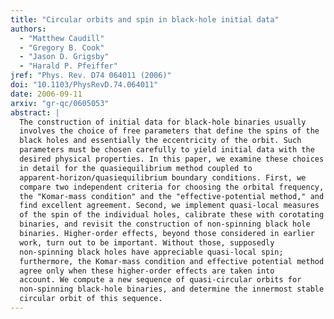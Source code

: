 ```yaml
---
title: "Circular orbits and spin in black-hole initial data"
authors:
  - "Matthew Caudill"
  - "Gregory B. Cook"
  - "Jason D. Grigsby"
  - "Harald P. Pfeiffer"
jref: "Phys. Rev. D74 064011 (2006)"
doi: "10.1103/PhysRevD.74.064011"
date: 2006-09-11
arxiv: "gr-qc/0605053"
abstract: |
  The construction of initial data for black-hole binaries usually
  involves the choice of free parameters that define the spins of the
  black holes and essentially the eccentricity of the orbit. Such
  parameters must be chosen carefully to yield initial data with the
  desired physical properties. In this paper, we examine these choices
  in detail for the quasiequilibrium method coupled to
  apparent-horizon/quasiequilibrium boundary conditions. First, we
  compare two independent criteria for choosing the orbital frequency,
  the "Komar-mass condition" and the "effective-potential method," and
  find excellent agreement. Second, we implement quasi-local measures
  of the spin of the individual holes, calibrate these with corotating
  binaries, and revisit the construction of non-spinning black hole
  binaries. Higher-order effects, beyond those considered in earlier
  work, turn out to be important. Without those, supposedly
  non-spinning black holes have appreciable quasi-local spin;
  furthermore, the Komar-mass condition and effective potential method
  agree only when these higher-order effects are taken into
  account. We compute a new sequence of quasi-circular orbits for
  non-spinning black-hole binaries, and determine the innermost stable
  circular orbit of this sequence.
---
```

